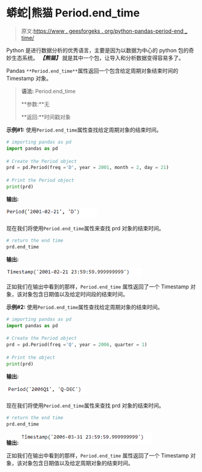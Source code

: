 # 蟒蛇|熊猫 Period.end_time

> 原文:[https://www . geesforgeks . org/python-pandas-period-end _ time/](https://www.geeksforgeeks.org/python-pandas-period-end_time/)

Python 是进行数据分析的优秀语言，主要是因为以数据为中心的 python 包的奇妙生态系统。 ***【熊猫】*** 就是其中一个包，让导入和分析数据变得容易多了。

Pandas `**Period.end_time**`属性返回一个包含给定周期对象结束时间的 Timestamp 对象。

> **语法:** Period.end_time
> 
> **参数:**无
> 
> **返回:**时间戳对象

**示例#1:** 使用`Period.end_time`属性查找给定周期对象的结束时间。

```py
# importing pandas as pd
import pandas as pd

# Create the Period object
prd = pd.Period(freq ='D', year = 2001, month = 2, day = 21)

# Print the Period object
print(prd)
```

**输出:**

![](img/f0e1932f3c2706f75d56e7ef775bb754.png)

现在我们将使用`Period.end_time`属性来查找 prd 对象的结束时间。

```py
# return the end time
prd.end_time
```

**输出:**

![](img/1888dbaa5dda58ebe937c2c1938b2e1a.png)

正如我们在输出中看到的那样，`Period.end_time` 属性返回了一个 Timestamp 对象，该对象包含日期值以及给定时间段的结束时间。

**示例#2:** 使用`Period.end_time`属性查找给定周期对象的结束时间。

```py
# importing pandas as pd
import pandas as pd

# Create the Period object
prd = pd.Period(freq ='Q', year = 2006, quarter = 1)

# Print the object
print(prd)
```

**输出:**

![](img/872e5cfe93c11d77a915107c84a00d08.png)

现在我们将使用`Period.end_time`属性来查找 prd 对象的结束时间。

```py
# return the end time
prd.end_time
```

**输出:**
![](img/e605d0e0ff9979b31cda2a995d9018c1.png)

正如我们在输出中看到的那样，`Period.end_time` 属性返回了一个 Timestamp 对象，该对象包含日期值以及给定周期对象的结束时间。
